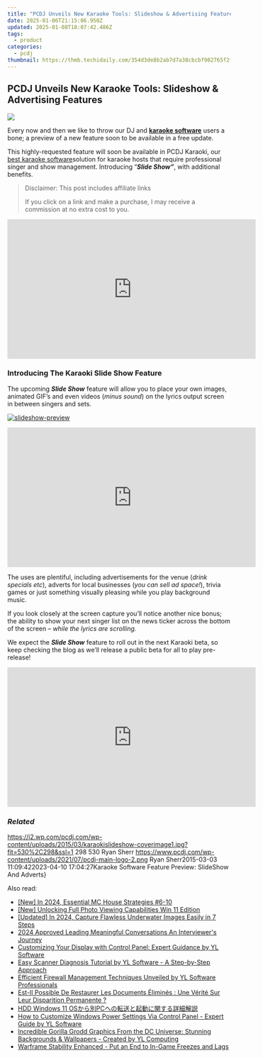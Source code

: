```yaml
---
title: "PCDJ Unveils New Karaoke Tools: Slideshow & Advertising Features"
date: 2025-01-06T21:15:06.950Z
updated: 2025-01-08T18:07:42.486Z
tags:
  - product
categories:
  - pcdj
thumbnail: https://thmb.techidaily.com/354d3de8b2ab7d7a38cbcbf902765f2fb1bfbf3c885557e06e23ea74d7f6110b.jpg
---
```


## PCDJ Unveils New Karaoke Tools: Slideshow & Advertising Features

[![](https://i2.wp.com/pcdj.com/wp-content/uploads/2015/03/karaokislideshow-coverimage1.jpg?resize=530%2C298&ssl=1)](https://i2.wp.com/pcdj.com/wp-content/uploads/2015/03/karaokislideshow-coverimage1.jpg?fit=530%2C298&ssl=1 "karaokislideshow-coverimage")

Every now and then we like to throw our DJ and **[karaoke software](https://tools.techidaily.com/pcdj/products/)** users a bone; a preview of a new feature soon to be available in a free update.

This highly-requested feature will soon be available in PCDJ Karaoki, our [best karaoke software](https://tools.techidaily.com/pcdj/products/)solution for karaoke hosts that require professional singer and show management. Introducing “_**Slide Show”**_, with additional benefits.

>  Disclaimer: This post includes affiliate links
>
>  If you click on a link and make a purchase, I may receive a commission at no extra cost to you.
>

<!-- affiliate ads begin -->
<iframe width="560" height="315" src="https://www.youtube.com/embed/vFQCEZiYA08?si=xjIu5IAy77RlHWii" title="YouTube video player" frameborder="0" allow="accelerometer; autoplay; clipboard-write; encrypted-media; gyroscope; picture-in-picture; web-share" referrerpolicy="strict-origin-when-cross-origin" allowfullscreen></iframe>
<!-- affiliate ads end -->

### Introducing The Karaoki Slide Show Feature

The upcoming _**Slide Show**_ feature will allow you to place your own images, animated GIF’s and even videos (_minus sound_) on the lyrics output screen in between singers and sets.

[![](https://i0.wp.com/pcdj.com/wp-content/uploads/2015/03/slideshow-preview.png?fit=300%2C191&ssl=1 "slideshow-preview")](https://i0.wp.com/pcdj.com/wp-content/uploads/2015/03/slideshow-preview.png?fit=644%2C409&ssl=1)

<!-- affiliate ads begin -->
<iframe width="560" height="315" src="https://www.youtube.com/embed/nmj7aVvEeAs?si=OcR7USXKGyLcn09q" title="YouTube video player" frameborder="0" allow="accelerometer; autoplay; clipboard-write; encrypted-media; gyroscope; picture-in-picture; web-share" referrerpolicy="strict-origin-when-cross-origin" allowfullscreen></iframe>
<!-- affiliate ads end -->

The uses are plentiful, including advertisements for the venue (_drink specials etc_), adverts for local businesses (_you can sell ad space!_), trivia games or just something visually pleasing while you play background music.

If you look closely at the screen capture you’ll notice another nice bonus; the ability to show your next singer list on the news ticker across the bottom of the screen – _while the lyrics are scrolling._

We expect the _**Slide Show**_ feature to roll out in the next Karaoki beta, so keep checking the blog as we’ll release a public beta for all to play pre-release!

<!-- affiliate ads begin -->
<iframe width="560" height="315" src="https://www.youtube.com/embed/PKZUYice-ws?si=L8iMa9T3h7TMSWdQ" title="YouTube video player" frameborder="0" allow="accelerometer; autoplay; clipboard-write; encrypted-media; gyroscope; picture-in-picture; web-share" referrerpolicy="strict-origin-when-cross-origin" allowfullscreen></iframe>
<!-- affiliate ads end -->

### _Related_

https://i2.wp.com/pcdj.com/wp-content/uploads/2015/03/karaokislideshow-coverimage1.jpg?fit=530%2C298&ssl=1 298 530 Ryan Sherr https://www.pcdj.com/wp-content/uploads/2021/07/pcdj-main-logo-2.png Ryan Sherr2015-03-03 11:09:422023-04-10 17:04:27Karaoke Software Feature Preview: SlideShow And Adverts}

<ins class="adsbygoogle"
     style="display:block"
     data-ad-format="autorelaxed"
     data-ad-client="ca-pub-7571918770474297"
     data-ad-slot="1223367746"></ins>

<ins class="adsbygoogle"
     style="display:block"
     data-ad-client="ca-pub-7571918770474297"
     data-ad-slot="8358498916"
     data-ad-format="auto"
     data-full-width-responsive="true"></ins>

<span class="atpl-alsoreadstyle">Also read:</span>
<div><ul>
<li><a href="https://screen-sharing-recording.techidaily.com/new-in-2024-essential-mc-house-strategies-6-10/"><u>[New] In 2024, Essential MC House Strategies #6-10</u></a></li>
<li><a href="https://fox-direct.techidaily.com/new-unlocking-full-photo-viewing-capabilities-win-11-edition/"><u>[New] Unlocking Full Photo Viewing Capabilities Win 11 Edition</u></a></li>
<li><a href="https://fox-boxes.techidaily.com/updated-in-2024-capture-flawless-underwater-images-easily-in-7-steps/"><u>[Updated] In 2024, Capture Flawless Underwater Images Easily in 7 Steps</u></a></li>
<li><a href="https://extra-skills.techidaily.com/2024-approved-leading-meaningful-conversations-an-interviewers-journey/"><u>2024 Approved Leading Meaningful Conversations An Interviewer's Journey</u></a></li>
<li><a href="https://win-cloud.techidaily.com/customizing-your-display-with-control-panel-expert-guidance-by-yl-software/"><u>Customizing Your Display with Control Panel: Expert Guidance by YL Software</u></a></li>
<li><a href="https://win-cloud.techidaily.com/easy-scanner-diagnosis-tutorial-by-yl-software-a-step-by-step-approach/"><u>Easy Scanner Diagnosis Tutorial by YL Software - A Step-by-Step Approach</u></a></li>
<li><a href="https://win-cloud.techidaily.com/efficient-firewall-management-techniques-unveiled-by-yl-software-professionals/"><u>Efficient Firewall Management Techniques Unveiled by YL Software Professionals</u></a></li>
<li><a href="https://win-docs.techidaily.com/est-il-possible-de-restaurer-les-documents-elimines-une-verite-sur-leur-disparition-permanente/"><u>Est-Il Possible De Restaurer Les Documents Éliminés : Une Vérité Sur Leur Disparition Permanente ?</u></a></li>
<li><a href="https://fox-zaraz.techidaily.com/hdd-windows-11-ospc/"><u>HDD Windows 11 OSから別PCへの転送と起動に関する詳細解説</u></a></li>
<li><a href="https://win-cloud.techidaily.com/how-to-customize-windows-power-settings-via-control-panel-expert-guide-by-yl-software/"><u>How to Customize Windows Power Settings Via Control Panel - Expert Guide by YL Software</u></a></li>
<li><a href="https://win-cloud.techidaily.com/incredible-gorilla-grodd-graphics-from-the-dc-universe-stunning-backgrounds-and-wallpapers-created-by-yl-computing/"><u>Incredible Gorilla Grodd Graphics From the DC Universe: Stunning Backgrounds & Wallpapers - Created by YL Computing</u></a></li>
<li><a href="https://win-answers.techidaily.com/warframe-stability-enhanced-put-an-end-to-in-game-freezes-and-lags/"><u>Warframe Stability Enhanced - Put an End to In-Game Freezes and Lags</u></a></li>
</ul></div>

